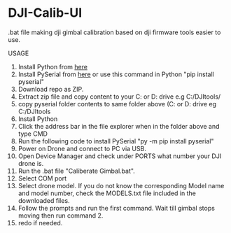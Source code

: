 # DJI-Calib-UI
.bat file making dji gimbal calibration based on dji firmware tools easier to use.

USAGE
1. Install Python from [here](https://www.python.org/downloads/) 
2. Install PySerial from [here](https://pypi.org/project/pyserial/#files) or use this command in Python
"pip install pyserial"
3. Download repo as ZIP.
4. Extract zip file and copy content to your C: or D: drive e.g C:/DJItools/
5. copy pyserial folder contents to same folder above (C: or D: drive eg C:/DJItools
6. Install Python
7. Click the address bar in the file explorer when in the folder above and type CMD
8. Run the following code to install PySerial "py -m pip install pyserial"
9. Power on Drone and connect to PC via USB.
10. Open Device Manager and check under PORTS what number your DJI drone is.
11. Run the .bat file "Caliberate Gimbal.bat".
12. Select COM port
13. Select drone model. If you do not know the corresponding Model name and model number, check the MODELS.txt file included in the downloaded files.
14. Follow the prompts and run the first command. Wait till gimbal stops moving then run command 2.
15. redo if needed.
